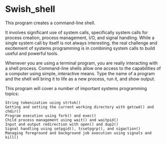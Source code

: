 # Swish_shell

This program creates a command-line shell.

It involves significant use of system calls, specifically system calls for process creation, process management, I/O, and signal handling. While a single system call by itself is not always interesting, the real challenge and excitement of systems programming is in combining system calls to build useful and powerful tools.

Whenever you are using a terminal program, you are really interacting with a shell process. Command-line shells allow one access to the capabilities of a computer using simple, interactive means. Type the name of a program and the shell will bring it to life as a new process, run it, and show output. 


This program will cover a number of important systems programming topics:

    String tokenization using strtok()
    Getting and setting the current working directory with getcwd() and chdir()
    Program execution using fork() and exec()
    Child process management using wait() and waitpid()
    Input and output redirection with open() and dup2()
    Signal handling using setpgid(), tcsetpgrp(), and sigaction()
    Managing foreground and background job execution using signals and kill()
